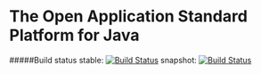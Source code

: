 The Open Application Standard Platform for Java
=========

#####Build status
stable: [![Build Status](https://travis-ci.org/oasp/oasp4j.svg?branch=master)](https://travis-ci.org/oasp/oasp4j)
snapshot: [![Build Status](https://travis-ci.org/oasp/oasp4j.svg?branch=develop)](https://travis-ci.org/oasp/oasp4j)
